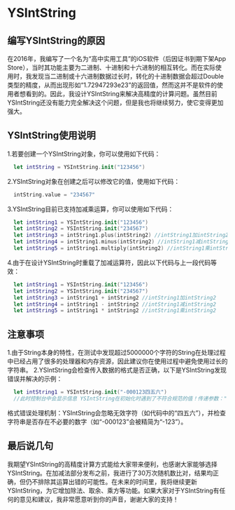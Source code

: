 # YSIntString
## 编写YSIntString的原因
在2016年，我编写了一个名为“高中实用工具”的iOS软件（后因证书到期下架App Store），当时其功能主要为二进制、十进制和十六进制的相互转化。而在实际使用时，我发现当二进制或十六进制数据过长时，转化的十进制数据会超过Double类型的精度，从而出现形如“1.72947293e23”的返回值，然而这并不是软件的使用者想看到的。因此，我设计YSIntString来解决高精度的计算问题。虽然目前YSIntString还没有能力完全解决这个问题，但是我也将继续努力，使它变得更加强大。

## YSIntString使用说明
1.若要创建一个YSIntString对象，你可以使用如下代码：
```Swift
  let intString = YSIntString.init("123456")
```
2.YSIntString对象在创建之后可以修改它的值，使用如下代码：
```Swift
  intString.value = "234567"
```
3.YSIntString目前已支持加减乘运算，你可以使用如下代码：
```Swift
  let intString1 = YSIntString.init("123456")
  let intString2 = YSIntString.init("234567")
  let intString3 = intString1.plus(intString2) //intString1加intString2
  let intString4 = intString1.minus(intString2) //intString1减intString2
  let intString5 = intString1.multiply(intString2) //intString1乘intString2
```
4.由于在设计YSIntString时重载了加减运算符，因此以下代码与上一段代码等效：
```Swift
  let intString1 = YSIntString.init("123456")
  let intString2 = YSIntString.init("234567")
  let intString3 = intString1 + intString2 //intString1加intString2
  let intString4 = intString1 - intString2 //intString1减intString2
  let intString5 = intString1 * intString2 //intString1乘intString2
```

## 注意事项
1.由于String本身的特性，在测试中发现超过5000000个字符的String在处理过程中已经占用了很多的处理器和内存资源，因此建议你在使用过程中避免使用过长的字符串。
2.YSIntString会检查传入数据的格式是否正确，以下是YSIntString发现错误并解决的示例：
```Swift
  let intString1 = YSIntString.init("-000123四五六")
  //此时控制台中会显示信息 YSIntString在初始化时遇到了不符合规范的值！传递参数："-000123四五六"，传出参数:"-123"
```
格式错误处理机制：YSIntString会忽略无效字符（如代码中的“四五六”），并检查字符串是否存在不必要的数字（如“-000123”会被精简为“-123”）。

## 最后说几句
我期望YSIntString的高精度计算方式能给大家带来便利，也感谢大家能够选择YSIntString。在加减法部分发布之前，我进行了30万次随机数比对，结果均正确，但仍不排除其运算出错的可能性。在未来的时间里，我将继续更新YSIntString，为它增加除法、取余、乘方等功能。如果大家对于YSIntString有任何的意见和建议，我非常愿意听到你的声音，谢谢大家的支持！
